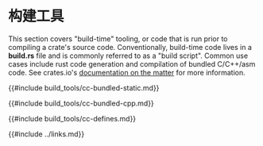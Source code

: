 # 构建工具

This section covers "build-time" tooling, or code that is run prior to compiling a crate's source code.
Conventionally, build-time code lives in a **build.rs** file and is commonly referred to as a "build script".
Common use cases include rust code generation and compilation of bundled C/C++/asm code.
See crates.io's [documentation on the matter][build-script-docs] for more information.

{{#include build_tools/cc-bundled-static.md}}

{{#include build_tools/cc-bundled-cpp.md}}

{{#include build_tools/cc-defines.md}}

{{#include ../links.md}}

[build-script-docs]: http://doc.crates.io/build-script.html

